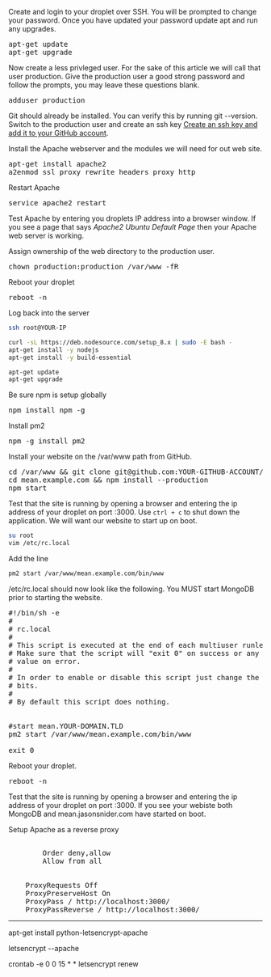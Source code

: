 <p>Create and login to your droplet over SSH. You will be prompted to change your password. Once you have updated your password update apt and run any upgrades.</p>

<pre>
apt-get update
apt-get upgrade
</pre>
<p>
Now create a less privleged user. For the sake of this article we will call that user production. Give the production user a good strong password and follow the prompts, you may leave these questions blank.
</p>

<pre>
adduser production 
</pre>

Git should already be installed. You can verify this by running git --version. Switch to the production user and create an ssh key <a href="https://help.github.com/articles/connecting-to-github-with-ssh/" target="_blank">Create an ssh key and add it to your GitHub account</a>. 

<p>Install the Apache webserver and the modules we will need for out web site.</p>

<pre>
apt-get install apache2
a2enmod ssl proxy rewrite headers proxy_http
</pre>

<p>Restart Apache</p>

<pre>
service apache2 restart
</pre>

<p>Test Apache by entering you droplets IP address into a browser window. If you see a page that says <em>Apache2 Ubuntu Default Page</em> then your Apache web server is working.</p>

Assign ownership of the web directory to the production user.
<pre>
chown production:production /var/www -fR
</pre>

Reboot your droplet
<pre>
reboot -n
</pre>

Log back into the server
```sh
ssh root@YOUR-IP
```

```sh
curl -sL https://deb.nodesource.com/setup_8.x | sudo -E bash -
apt-get install -y nodejs
apt-get install -y build-essential

apt-get update
apt-get upgrade
```

<p>Be sure npm is setup globally</p>

<pre>
npm install npm -g
</pre>

Install pm2

<pre>npm -g install pm2</pre>

<p>Install your website on the /var/www path from GitHub.</p> 

<pre>
cd /var/www && git clone git@github.com:YOUR-GITHUB-ACCOUNT/mean.example.com.git
cd mean.example.com && npm install --production
npm start
</pre>

<p>Test that the site is running by opening a browser and entering the ip address of your droplet on port :3000. Use <code>ctrl + c</code> to shut down the application. We will want our website to start up on boot.</p>

```sh
su root
vim /etc/rc.local
```

Add the line
```sh
pm2 start /var/www/mean.example.com/bin/www
```

<p>/etc/rc.local should now look like the following. You MUST start MongoDB prior to starting the website.</p>

<pre>
#!/bin/sh -e
#
# rc.local
#
# This script is executed at the end of each multiuser runlevel.
# Make sure that the script will "exit 0" on success or any other
# value on error.
#
# In order to enable or disable this script just change the execution
# bits.
#
# By default this script does nothing.


#start mean.YOUR-DOMAIN.TLD
pm2 start /var/www/mean.example.com/bin/www

exit 0
</pre>

Reboot your droplet.

<pre>
reboot -n
</pre>

<p>Test that the site is running by opening a browser and entering the ip address of your droplet on port :3000. If you see your webiste both MongoDB and mean.jasonsnider.com have started on boot.</p>

<p>Setup Apache as a reverse proxy</p>

<pre>
	<Proxy *>
		Order deny,allow
		Allow from all
	</Proxy>

	ProxyRequests Off
	ProxyPreserveHost On
	ProxyPass / http://localhost:3000/
	ProxyPassReverse / http://localhost:3000/
</pre>

--------------------------------------------------------------------------------

apt-get install python-letsencrypt-apache

letsencrypt --apache

crontab -e
0 0 15 * * letsencrypt renew
